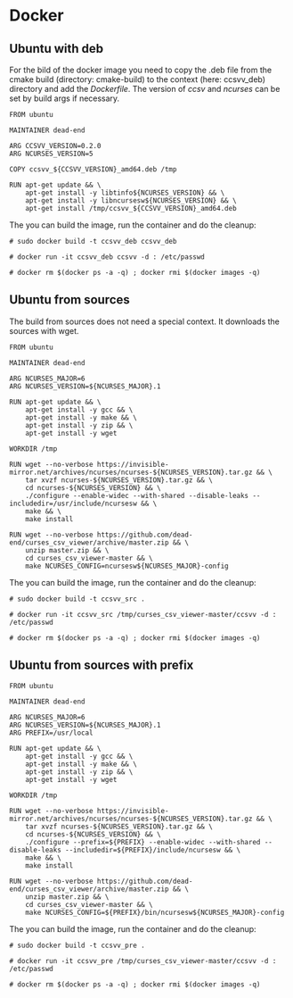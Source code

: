 # Docker

## Ubuntu with deb

For the bild of the docker image you need to copy the .deb file from the cmake build (directory: cmake-build) 
to the context (here: ccsvv_deb) directory and add the *Dockerfile*. The version of *ccsv* and *ncurses* can
be set by build args if necessary.

```
FROM ubuntu 

MAINTAINER dead-end

ARG CCSVV_VERSION=0.2.0
ARG NCURSES_VERSION=5

COPY ccsvv_${CCSVV_VERSION}_amd64.deb /tmp

RUN apt-get update && \
	apt-get install -y libtinfo${NCURSES_VERSION} && \
	apt-get install -y libncursesw${NCURSES_VERSION} && \
	apt-get install /tmp/ccsvv_${CCSVV_VERSION}_amd64.deb
```

The you can build the image, run the container and do the cleanup:

```
# sudo docker build -t ccsvv_deb ccsvv_deb

# docker run -it ccsvv_deb ccsvv -d : /etc/passwd

# docker rm $(docker ps -a -q) ; docker rmi $(docker images -q)
```

## Ubuntu from sources

The build from sources does not need a special context. It downloads the sources with wget.

```
FROM ubuntu 

MAINTAINER dead-end

ARG NCURSES_MAJOR=6
ARG NCURSES_VERSION=${NCURSES_MAJOR}.1

RUN apt-get update && \
	apt-get install -y gcc && \
	apt-get install -y make && \
	apt-get install -y zip && \
	apt-get install -y wget 

WORKDIR /tmp

RUN wget --no-verbose https://invisible-mirror.net/archives/ncurses/ncurses-${NCURSES_VERSION}.tar.gz && \
	tar xvzf ncurses-${NCURSES_VERSION}.tar.gz && \
	cd ncurses-${NCURSES_VERSION} && \
	./configure --enable-widec --with-shared --disable-leaks --includedir=/usr/include/ncursesw && \
	make && \
	make install

RUN wget --no-verbose https://github.com/dead-end/curses_csv_viewer/archive/master.zip && \
	unzip master.zip && \
	cd curses_csv_viewer-master && \
	make NCURSES_CONFIG=ncursesw${NCURSES_MAJOR}-config
```

The you can build the image, run the container and do the cleanup:

```
# sudo docker build -t ccsvv_src .

# docker run -it ccsvv_src /tmp/curses_csv_viewer-master/ccsvv -d : /etc/passwd

# docker rm $(docker ps -a -q) ; docker rmi $(docker images -q)
```

## Ubuntu from sources with prefix

```
FROM ubuntu 

MAINTAINER dead-end

ARG NCURSES_MAJOR=6
ARG NCURSES_VERSION=${NCURSES_MAJOR}.1
ARG PREFIX=/usr/local

RUN apt-get update && \
	apt-get install -y gcc && \
	apt-get install -y make && \
	apt-get install -y zip && \
	apt-get install -y wget 

WORKDIR /tmp

RUN wget --no-verbose https://invisible-mirror.net/archives/ncurses/ncurses-${NCURSES_VERSION}.tar.gz && \
	tar xvzf ncurses-${NCURSES_VERSION}.tar.gz && \
	cd ncurses-${NCURSES_VERSION} && \
	./configure --prefix=${PREFIX} --enable-widec --with-shared --disable-leaks --includedir=${PREFIX}/include/ncursesw && \
	make && \
	make install

RUN wget --no-verbose https://github.com/dead-end/curses_csv_viewer/archive/master.zip && \
	unzip master.zip && \
	cd curses_csv_viewer-master && \
	make NCURSES_CONFIG=${PREFIX}/bin/ncursesw${NCURSES_MAJOR}-config
```

The you can build the image, run the container and do the cleanup:

```
# sudo docker build -t ccsvv_pre .

# docker run -it ccsvv_pre /tmp/curses_csv_viewer-master/ccsvv -d : /etc/passwd

# docker rm $(docker ps -a -q) ; docker rmi $(docker images -q)
```
